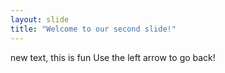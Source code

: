 ```yaml
---
layout: slide
title: "Welcome to our second slide!"
---
```

new text, this is fun
Use the left arrow to go back!

